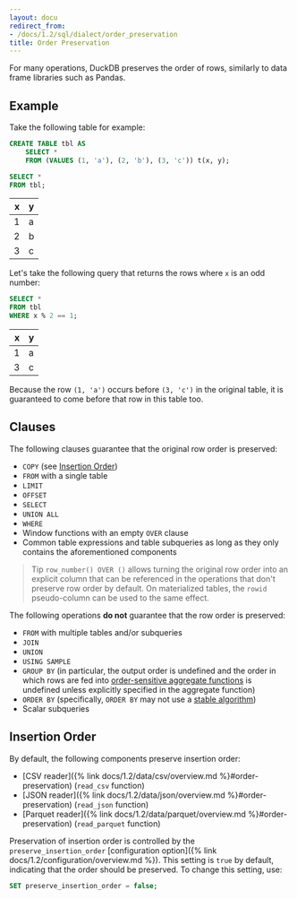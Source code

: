 ```yaml
---
layout: docu
redirect_from:
- /docs/1.2/sql/dialect/order_preservation
title: Order Preservation
---
```


For many operations, DuckDB preserves the order of rows, similarly to data frame libraries such as Pandas.

## Example

Take the following table for example:

```sql
CREATE TABLE tbl AS
    SELECT *
    FROM (VALUES (1, 'a'), (2, 'b'), (3, 'c')) t(x, y);

SELECT *
FROM tbl;
```

| x | y |
|--:|---|
| 1 | a |
| 2 | b |
| 3 | c |

Let's take the following query that returns the rows where `x` is an odd number:

```sql
SELECT *
FROM tbl
WHERE x % 2 == 1;
```

| x | y |
|--:|---|
| 1 | a |
| 3 | c |

Because the row `(1, 'a')` occurs before `(3, 'c')` in the original table, it is guaranteed to come before that row in this table too.

## Clauses

The following clauses guarantee that the original row order is preserved:

* `COPY` (see [Insertion Order](#insertion-order))
* `FROM` with a single table
* `LIMIT`
* `OFFSET`
* `SELECT`
* `UNION ALL`
* `WHERE`
* Window functions with an empty `OVER` clause
* Common table expressions and table subqueries as long as they only contains the aforementioned components

> Tip `row_number() OVER ()` allows turning the original row order into an explicit column that can be referenced in the operations that don't preserve row order by default. On materialized tables, the `rowid` pseudo-column can be used to the same effect.

The following operations **do not** guarantee that the row order is preserved:

* `FROM` with multiple tables and/or subqueries
* `JOIN`
* `UNION`
* `USING SAMPLE`
* `GROUP BY` (in particular, the output order is undefined and the order in which rows are fed into [order-sensitive aggregate functions](https://duckdb.org/docs/sql/functions/aggregates.html#order-by-clause-in-aggregate-functions) is undefined unless explicitly specified in the aggregate function)
* `ORDER BY` (specifically, `ORDER BY` may not use a [stable algorithm](https://en.m.wikipedia.org/wiki/Stable_algorithm))
* Scalar subqueries

## Insertion Order

By default, the following components preserve insertion order:

* [CSV reader]({% link docs/1.2/data/csv/overview.md %}#order-preservation) (`read_csv` function)
* [JSON reader]({% link docs/1.2/data/json/overview.md %}#order-preservation) (`read_json` function)
* [Parquet reader]({% link docs/1.2/data/parquet/overview.md %}#order-preservation) (`read_parquet` function)

Preservation of insertion order is controlled by the `preserve_insertion_order` [configuration option]({% link docs/1.2/configuration/overview.md %}).
This setting is `true` by default, indicating that the order should be preserved.
To change this setting, use:

```sql
SET preserve_insertion_order = false;
```
